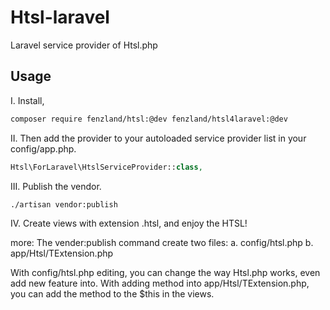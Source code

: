 # Htsl-laravel
Laravel service provider of Htsl.php

## Usage

I. Install,
``` bash
composer require fenzland/htsl:@dev fenzland/htsl4laravel:@dev
```

II. Then add the provider to your autoloaded service provider list in your config/app.php.
``` php
Htsl\ForLaravel\HtslServiceProvider::class,
```

III. Publish the vendor.
``` bash
./artisan vendor:publish
```

IV. Create views with extension .htsl, and enjoy the HTSL!

more:
The vender:publish command create two files:
  a. config/htsl.php
  b. app/Htsl/TExtension.php

With config/htsl.php editing, you can change the way Htsl.php works, even add new feature into.
With adding method into app/Htsl/TExtension.php, you can add the method to the $this in the views.
